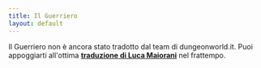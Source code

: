 ```yaml
---
title: Il Guerriero
layout: default
---
```

Il Guerriero non è ancora stato tradotto dal team di dungeonworld.it. Puoi appoggiarti all'ottima **[traduzione di Luca Maiorani](/pdf/guerriero.pdf)** nel frattempo.
